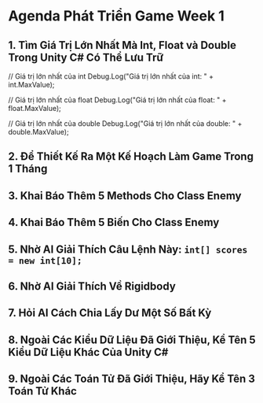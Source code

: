 # Agenda Phát Triển Game Week 1

## 1. Tìm Giá Trị Lớn Nhất Mà Int, Float và Double Trong Unity C# Có Thể Lưu Trữ

// Giá trị lớn nhất của int
Debug.Log("Giá trị lớn nhất của int: " + int.MaxValue);

// Giá trị lớn nhất của float
Debug.Log("Giá trị lớn nhất của float: " + float.MaxValue);

// Giá trị lớn nhất của double
Debug.Log("Giá trị lớn nhất của double: " + double.MaxValue);

## 2. Để Thiết Kế Ra Một Kế Hoạch Làm Game Trong 1 Tháng

## 3. Khai Báo Thêm 5 Methods Cho Class Enemy

## 4. Khai Báo Thêm 5 Biến Cho Class Enemy

## 5. Nhờ AI Giải Thích Câu Lệnh Này: `int[] scores = new int[10];`

## 6. Nhờ AI Giải Thích Về Rigidbody

## 7. Hỏi AI Cách Chia Lấy Dư Một Số Bất Kỳ

## 8. Ngoài Các Kiểu Dữ Liệu Đã Giới Thiệu, Kể Tên 5 Kiểu Dữ Liệu Khác Của Unity C#

## 9. Ngoài Các Toán Tử Đã Giới Thiệu, Hãy Kể Tên 3 Toán Tử Khác
